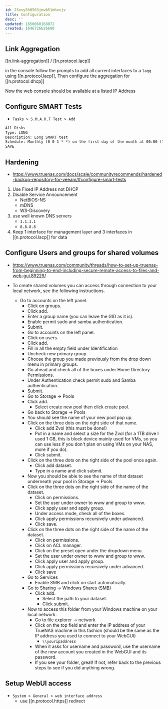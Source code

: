 ```yaml
---
id: 23xvy5h0503jnwb51mhvvjv
title: Configuration
desc: ''
updated: 1650060168872
created: 1646726626690
---
```


## Link Aggregation

[[n.link-aggregation]] / [[n.protocol.lacp]]

in the console follow the prompts to add all current interfaces to a `lagg` using [[n.protocol.lacp]], Then configure the aggregation for [[n.protocol.dhcp]]

Now the web console should be available at a listed IP Address

## Configure SMART Tests

- `Tasks > S.M.A.R.T Test > Add`

```txt
All Disks
Type: LONG
Description: Long SMART test
Schedule: Monthly (0 0 1 * *) on the first day of the month at 00:00 (12:00 AM)
SAVE
```

## Hardening

- <https://www.truenas.com/docs/scale/communityrecommends/hardened-backup-repository-for-veeam/#configure-smart-tests>

1. Use Fixed IP Address not DHCP
2. Disable Service Announcement
   - NetBIOS-NS
   - mDNS
   - WS-Discovery
3. use well known DNS servers
   - `1.1.1.1`
   - `8.8.8.8`
4. Keep 1 interface for management layer and 3 interfaces in [[n.protocol.lacp]] for data

## Configure Users and groups for shared volumes

- <https://www.truenas.com/community/threads/how-to-set-up-truenas-from-beginning-to-end-including-secure-remote-access-to-files-and-web-gui.89229/>

- To create shared volumes you can access through connection to your local network, see the following instructions.
  - Go to accounts on the left panel.
    - Click on groups.
    - Click add.
    - Enter a group name (you can leave the GID as it is).
    - Enable permit sudo and samba authentication.
    - Submit.
    - Go to accounts on the left panel.
    - Click on users.
    - Click add.
    - Fill in all the empty field under Identification
    - Uncheck new primary group.
    - Choose the group you made previously from the drop down menu in primary groups.
    - Go ahead and check all of the boxes under Home Directory Permissions.
    - Under Authentication check permit sudo and Samba authentication.
    - Submit.
    - Go to Storage -> Pools
    - Click add.
      - Select create new pool then click create pool.
    - Go back to Storage -> Pools
    - You should see the name of your new pool pop up.
    - Click on the three dots on the right side of that name.
      - Click add Zvol (this must be done!)
      - Put in a name and select a size for the Zvol (for a 1TB drive I used 1 GB, this is block device mainly used for VMs, so you can use less if you don't plan on using VMs on your NAS, more if you do).
      - Click submit.
    - Click on the three dots on the right side of the pool once again.
      - Click add dataset.
      - Type in a name and click submit.
    - Now you should be able to see the name of that dataset underneath your pool in Storage -> Pools
    - Click on the three dots on the right side of the name of the dataset.
      - Click on permissions.
      - Set the user under owner to www and group to www.
      - Click apply user and apply group.
      - Under access mode, check all of the boxes.
      - Click apply permissions recursively under advanced.
      - Click save.
    - Click on the three dots on the right side of the name of the dataset.
      - Click on permissions.
      - Click on ACL manager.
      - Click on the preset open under the dropdown menu.
      - Set the user under owner to www and group to www.
      - Click apply user and apply group.
      - Click apply permissions recursively under advanced.
      - Click save
    - Go to Services
      - Enable SMB and click on start automatically.
    - Go to Sharing -> Windows Shares (SMB)
      - Click add.
        - Select the path to your dataset.
        - Click submit.
    - Now to access this folder from your Windows machine on your local network.
      - Go to file explorer -> network
      - Click on the top field and enter the IP address of your TrueNAS machine in this fashion (should be the same as the IP address you used to connect to your WebGUI)
        - `\\youripaddress`
      - When it asks for username and password, use the username of the new account you created in the WebGUI and its password.
      - If you see your folder, great! If not, refer back to the previous steps to see if you did anything wrong.

## Setup WebUI access

- `System > General > web interface address`
  - use [[n.protocol.https]] redirect

